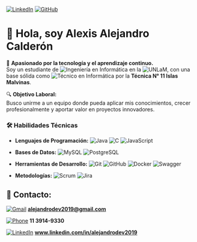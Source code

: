 
[![LinkedIn](https://img.shields.io/badge/LinkedIn-0077B5?style=for-the-badge&logo=linkedin&logoColor=white)](https://www.linkedin.com/in/alejandrodev2019)
[![GitHub](https://img.shields.io/badge/GitHub-181717?style=for-the-badge&logo=github&logoColor=white)](https://github.com/calderonic)

# 👋 Hola, soy **Alexis Alejandro Calderón**

🎯 **Apasionado por la tecnología y el aprendizaje continuo.**  
Soy un estudiante de ![Ingeniería en Informática](https://img.shields.io/badge/Ingeniería%20en%20Informática-4CAF50?style=for-the-badge&logo=google-scholar&logoColor=white) en la ![UNLaM](https://img.shields.io/badge/UNLaM-0056A1?style=for-the-badge&logo=google-scholar&logoColor=white), con una base sólida como ![Técnico en Informática](https://img.shields.io/badge/Técnico%20en%20Informática-4479A1?style=for-the-badge&logo=microsoft&logoColor=white) por la **Técnica N° 11 Islas Malvinas**.

🔍 **Objetivo Laboral:**  
Busco unirme a un equipo donde pueda aplicar mis conocimientos, crecer profesionalmente y aportar valor en proyectos innovadores.

### 🛠️ **Habilidades Técnicas**
- **Lenguajes de Programación:**
  ![Java](https://img.shields.io/badge/Java-ED8B00?style=for-the-badge&logo=java&logoColor=white) 
  ![C](https://img.shields.io/badge/C-A8B9CC?style=for-the-badge&logo=c&logoColor=white) 
  ![JavaScript](https://img.shields.io/badge/JavaScript-F7DF1E?style=for-the-badge&logo=javascript&logoColor=black)

- **Bases de Datos:**
  ![MySQL](https://img.shields.io/badge/MySQL-4479A1?style=for-the-badge&logo=mysql&logoColor=white) 
  ![PostgreSQL](https://img.shields.io/badge/PostgreSQL-336791?style=for-the-badge&logo=postgresql&logoColor=white)
  
- **Herramientas de Desarrollo:**
  ![Git](https://img.shields.io/badge/Git-F05032?style=for-the-badge&logo=git&logoColor=white)
  ![GitHub](https://img.shields.io/badge/GitHub-181717?style=for-the-badge&logo=github&logoColor=white)
  ![Docker](https://img.shields.io/badge/Docker-2496ED?style=for-the-badge&logo=docker&logoColor=white)
  ![Swagger](https://img.shields.io/badge/Swagger-85EA2D?style=for-the-badge&logo=swagger&logoColor=black)

- **Metodologías:**
  ![Scrum](https://img.shields.io/badge/Scrum-6DB33F?style=for-the-badge&logo=scrum&logoColor=white)
  ![Jira](https://img.shields.io/badge/Jira-0052CC?style=for-the-badge&logo=jira&logoColor=white)

## 📧 **Contacto:**

[![Gmail](https://img.shields.io/badge/Gmail-D14836?style=for-the-badge&logo=gmail&logoColor=white)](mailto:alejandrodev2019@gmail.com) 
**alejandrodev2019@gmail.com**

[![Phone](https://img.shields.io/badge/Phone-25D366?style=for-the-badge&logo=whatsapp&logoColor=white)](tel:+541139149330) 
**11 3914-9330**

[![LinkedIn](https://img.shields.io/badge/LinkedIn-0A66C2?style=for-the-badge&logo=linkedin&logoColor=white)](https://www.linkedin.com/in/alejandrodev2019)
**www.linkedin.com/in/alejandrodev2019**


